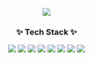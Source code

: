 <div align="center">
  <img src="https://capsule-render.vercel.app/api?type=waving&color=timeGradient&text=Welcome%20to%20Hayun's%20GitHub%20👋&animation=twinkling&fontSize=35&fontAlignY=40&fontAlign=65&height=250"/>
</div>

<h3 align="center">✨ Tech Stack ✨</h3>
<div align="center">
  <img src="https://img.shields.io/badge/Python-3766AB?style=flat-square&logo=Python&logoColor=white"/></a>
  <img src="https://img.shields.io/badge/C#-512BD4?style=flat-square&logo=c#&logoColor=white"/></a>
  <img src="https://img.shields.io/badge/C-A8B9CC?style=flat-square&logo=c&logoColor=white"/></a>
  <img src="https://img.shields.io/badge/R-276DC3?style=flat-square&logo=R&logoColor=white"/></a>
  <img src="https://img.shields.io/badge/Unity-0E1128?style=flat-square&logo=unity&logoColor=white"/></a>
  <img src="https://img.shields.io/badge/Unreal-0E1128?style=flat-square&logo=unrealengine&logoColor=white"/></a>
  <img src="https://img.shields.io/badge/Android-3DDC84?style=flat-square&logo=androidstudio&logoColor=white"/></a>
  <img src="https://img.shields.io/badge/Visual Studio-5C2D91?style=flat-square&logo=visualstudio&logoColor=white"/></a>
</div>
